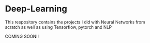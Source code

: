 # Deep-Learning

This respository contains the projects I did with Neural Networks from scratch as well as using Tensorflow, pytorch and NLP

COMING SOON!!
